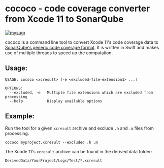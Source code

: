 # cococo - **co**de **co**verage **co**nverter from Xcode 11 to SonarQube

[![mysugr](https://circleci.com/gh/mysugr/cococo.svg?style=svg)](https://circleci.com/gh/mySugr/cococo)

cococo is a command line tool to convert Xcode 11's code coverage data to [SonarQube's generic code coverage format](https://docs.sonarqube.org/latest/analysis/generic-test/). It is written in Swift and makes use of multiple threads to speed up the computation. 

## Usage:
```
USAGE: cococo <xcresult> [-e <excluded-file-extension1> ...]

OPTIONS:
  --excluded, -e   Multiple file extensions which are excluded from processing
  --help           Display available options
```

## Example:
Run the tool for a given `xcresult` archive and exclude `.h` and `.m` files from processing.
```
cococo myproject.xcresult --excluded .h .m
```

The Xcode 11's `xcresult` archive can be found in the derived data folder:
```
DerivedData/YourProject/Logs/Test/*.xcresult
```
